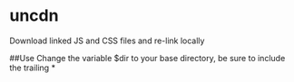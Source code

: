 # uncdn
Download linked JS and CSS files and re-link locally


##Use
Change the variable $dir to your base directory, be sure to include the trailing *
